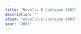 ```yaml
---
title: "Novello E Castagne 2003"
description: ""
album: "novello-e-castagne-2003"
year: "2003"
---
```

